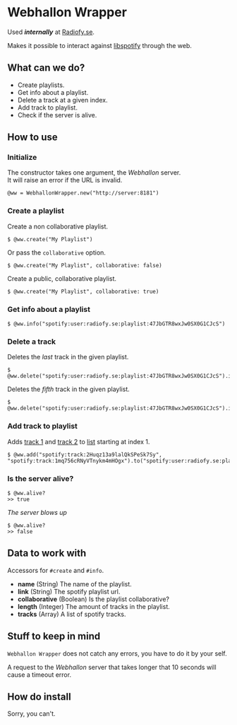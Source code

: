 # Webhallon Wrapper

Used **_internally_** at [Radiofy.se](http://radiofy.se).

Makes it possible to interact against [libspotify](http://developer.spotify.com/en/libspotify/overview/) through the web.

## What can we do?

- Create playlists.
- Get info about a playlist.
- Delete a track at a given index.
- Add track to playlist.
- Check if the server is alive.

## How to use

### Initialize

The constructor takes one argument, the *Webhallon* server.  
It will raise an error if the URL is invalid.

    @ww = WebhallonWrapper.new("http://server:8181")
    
### Create a playlist

Create a non collaborative playlist.

    $ @ww.create("My Playlist")

Or pass the `collaborative` option.

    $ @ww.create("My Playlist", collaborative: false)

Create a public, collaborative playlist.

    $ @ww.create("My Playlist", collaborative: true)

### Get info about a playlist

    $ @ww.info("spotify:user:radiofy.se:playlist:47JbGTR8wxJw0SX0G1CJcS")

### Delete a track

Deletes the *last* track in the given playlist.

    $ @ww.delete("spotify:user:radiofy.se:playlist:47JbGTR8wxJw0SX0G1CJcS").index(-1)
    
Deletes the *fifth* track in the given playlist.
  
    $ @ww.delete("spotify:user:radiofy.se:playlist:47JbGTR8wxJw0SX0G1CJcS").index(4)
    
### Add track to playlist

Adds [track 1](spotify:track:2Huqz13a9lalQkSPeSk7Sy) and [track 2](spotify:track:2Huqz13a9lalQkSPeSk7Sy) to [list](spotify:user:radiofy.se:playlist:47JbGTR8wxJw0SX0G1CJcS) starting at index 1.

    $ @ww.add("spotify:track:2Huqz13a9lalQkSPeSk7Sy", "spotify:track:1mq756cRNyVTnykm4mHOgx").to("spotify:user:radiofy.se:playlist:47JbGTR8wxJw0SX0G1CJcS").starting_at(0)

### Is the server alive?

    $ @ww.alive?
    >> true
    
*The server blows up*
    
    $ @ww.alive?
    >> false

## Data to work with

Accessors for `#create` and `#info`.

- **name** (String) The name of the playlist.
- **link** (String) The spotify playlist url.
- **collaborative** (Boolean) Is the playlist collaborative?
- **length** (Integer) The amount of tracks in the playlist.
- **tracks** (Array<String>) A list of spotify tracks.

## Stuff to keep in mind

`Webhallon Wrapper` does not catch any errors, you have to do it by your self.

A request to the *Webhallon* server that takes longer that 10 seconds will cause a timeout error.
    
## How do install

Sorry, you can't.